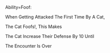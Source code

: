 Ability=Foof:

When Getting Attacked The First Time By A Cat,

The Cat Foofs!, This Makes

The Cat Increase Their Defense By 10 Until

The Encounter Is Over
